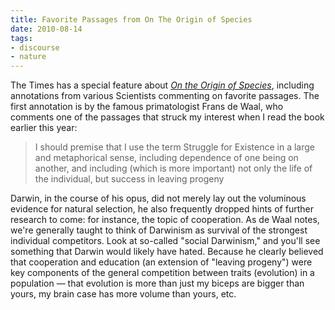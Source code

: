 ```yaml
---
title: Favorite Passages from On The Origin of Species
date: 2010-08-14
tags:
- discourse
- nature
---
```


The Times has a special feature about [_On
the Origin of Species_](https://www.nytimes.com/interactive/projects/documents/charles-darwin-on-the-origin-of-species?ref=science#annotation/a0), including annotations from various Scientists
commenting on favorite passages. The first annotation is by the famous
primatologist Frans de Waal, who comments one of the passages that struck my
interest when I read the book earlier this year:

> I should premise that I use the term Struggle for Existence in a large and
> metaphorical sense, including dependence of one being on another, and
> including (which is more important) not only the life of the individual, but
> success in leaving progeny

Darwin, in the course of his opus, did not merely lay out the voluminous
evidence for natural selection, he also frequently dropped hints of further
research to come: for instance, the topic of cooperation. As de Waal notes,
we're generally taught to think of Darwinism as survival of the strongest
individual competitors. Look at so-called "social Darwinism," and you'll see
something that Darwin would likely have hated. Because he clearly believed that
cooperation and education (an extension of "leaving progeny") were key
components of the general competition between traits (evolution) in a population
&mdash; that evolution is more than just my biceps are bigger than yours, my
brain case has more volume than yours, etc.

<!-- truncate -->
